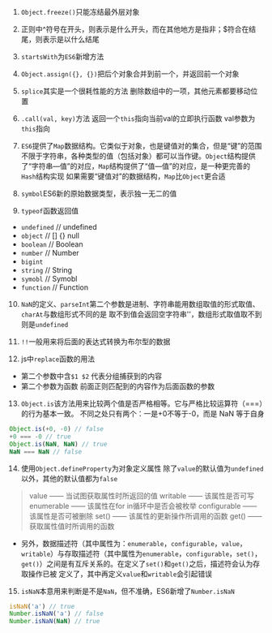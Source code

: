 1. `Object.freeze()`只能冻结最外层对象

2. 正则中^符号在开头，则表示是什么开头，而在其他地方是指非；$符合在结尾，则表示是以什么结尾

3. `startsWith`为`ES6`新增方法

4. `Object.assign({}, {})`把后个对象合并到前一个，并返回前一个对象

5. `splice`其实是一个很耗性能的方法 删除数组中的一项，其他元素都要移动位置

6. `.call(val, key)`方法 返回一个`this`指向当前val的立即执行函数 val参数为`this`指向

7. `ES6`提供了`Map`数据结构。它类似于对象，也是键值对的集合，但是“键”的范围不限于字符串，各种类型的值（包括对象）都可以当作键。`Object`结构提供了“字符串—值”的对应，`Map`结构提供了“值—值”的对应，是一种更完善的 `Hash`结构实现 如果需要“键值对”的数据结构，`Map`比`Object`更合适

8. `symbol`ES6新的原始数据类型，表示独一无二的值

9. `typeof`函数返回值
  - `undefined` // undefined
  - `object` // [] {} null
  - `boolean` // Boolean
  - `number` // Number
  - `bigint` 
  - `string` // String
  - `symobl` // Symobl
  - `function` // Function

10. `NaN`的定义、`parseInt`第二个参数是进制、字符串能用数组取值的形式取值、`charAt`与数组形式不同的是 取不到值会返回空字符串''，数组形式取值取不到则是`undefined`

11. `!!`一般用来将后面的表达式转换为布尔型的数据

12. js中`replace`函数的用法
  - 第二个参数中含`$1 $2` 代表分组捕获到的内容
  - 第二个参数为函数 前面正则匹配到的内容作为后面函数的参数

13. `Object.is`该方法用来比较两个值是否严格相等。它与严格比较运算符（===）的行为基本一致。 不同之处只有两个：一是+0不等于-0，而是 NaN 等于自身
```js
Object.is(+0, -0) // false
+0 === -0 // true
Object.is(NaN, NaN) // true
NaN === NaN // false
```

14. 使用`Object.defineProperty`为对象定义属性 除了`value`的默认值为`undefined`以外，其他的默认值都为`false`
  > value —— 当试图获取属性时所返回的值
  > writable —— 该属性是否可写
  > enumerable —— 该属性在for in循环中是否会被枚举
  > configurable —— 该属性是否可被删除
  > set() —— 该属性的更新操作所调用的函数
  > get() —— 获取属性值时所调用的函数
  - 另外，数据描述符（其中属性为：`enumerable`，`configurable`，`value`，`writable`）与存取描述符（其中属性为`enumerable`，`configurable`，`set()`，`get()`）之间是有互斥关系的。在定义了`set()`和`get()`之后，描述符会认为存取操作已被 定义了，其中再定义`value`和`writable`会引起错误

15. `isNaN`本意用来判断是不是`NaN`，但不准确，ES6新增了`Number.isNaN`
```js
isNaN('a') // true
Number.isNaN('a') // false
Number.isNaN(NaN) // true
```
